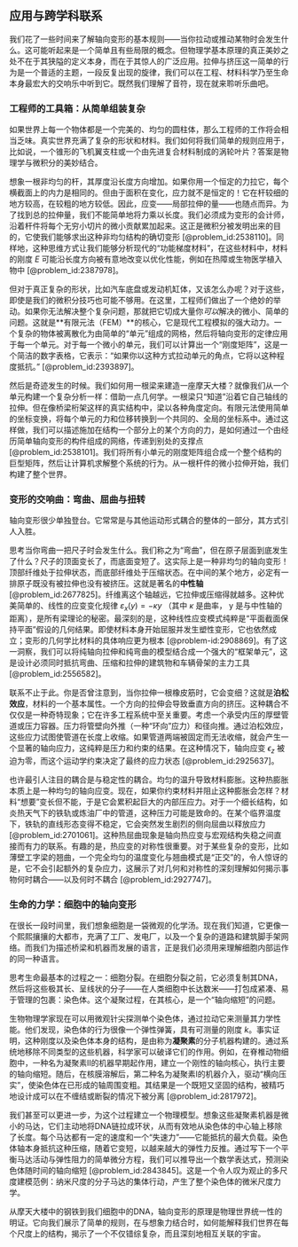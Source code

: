 ## 应用与跨学科联系

我们花了一些时间来了解轴向变形的基本规则——当你拉动或推动某物时会发生什么。这可能听起来是一个简单且有些局限的概念。但物理学基本原理的真正美妙之处不在于其狭隘的定义本身，而在于其惊人的广泛应用。拉伸与挤压这一简单的行为是一个普适的主题，一段反复出现的旋律，我们可以在工程、材料科学乃至生命本身最宏大的交响乐中听到它。既然我们理解了音符，现在就来聆听乐曲吧。

### 工程师的工具箱：从简单组装复杂

如果世界上每一个物体都是一个完美的、均匀的圆柱体，那么工程师的工作将会相当乏味。真实世界充满了复杂的形状和材料。我们如何将我们简单的规则应用于，比如说，一个锥形的飞机翼支柱或一个由先进复合材料制成的涡轮叶片？答案是物理学与微积分的美妙结合。

想象一根非均匀的杆，其厚度沿长度方向增加。如果你用一个恒定的力拉它，每个横截面上的内力是相同的。但由于面积在变化，应力就不是恒定的！它在杆较细的地方较高，在较粗的地方较低。因此，应变——局部拉伸的量——也随点而异。为了找到总的拉伸量，我们不能简单地将力乘以长度。我们必须成为变形的会计师，沿着杆件将每个无穷小切片的微小贡献累加起来。这正是微积分被发明出来的目的，它使我们能够求出这种非均匀结构的确切变形 [@problem_id:2538110]。同样地，这种思维方式让我们能够分析现代的“功能梯度材料”，在这些材料中，材料的刚度 $E$ 可能沿长度方向被有意地改变以优化性能，例如在热障或生物医学植入物中 [@problem_id:2387978]。

但对于真正复杂的形状，比如汽车底盘或发动机缸体，又该怎么办呢？对于这些，即使是我们的微积分技巧也可能不够用。在这里，工程师们做出了一个绝妙的举动。如果你无法解决整个复杂问题，那就把它切成大量你*可以*解决的微小、简单的问题。这就是**有限元法（FEM）**的核心，它是现代工程模拟的强大动力。一个复杂的物体被离散化为由简单的“单元”组成的网格，然后将轴向变形的定律应用于每一个单元。对于每一个微小的单元，我们可以计算出一个“刚度矩阵”，这是一个简洁的数字表格，它表示：“如果你以这种方式拉动单元的角点，它将以这种程度抵抗。” [@problem_id:2393897]。

然后是奇迹发生的时候。我们如何用一根梁来建造一座摩天大楼？就像我们从一个单元构建一个复杂分析一样：借助一点几何学。一根梁只“知道”沿着它自己轴线的拉伸。但在像桥梁桁架这样的真实结构中，梁以各种角度定向。有限元法使用简单的坐标变换，将每个单元的力和位移转换到一个共同的、全局的坐标系中。通过这样做，我们可以描述施加在结构一个部分上的某个方向的力，是如何通过一个由经历简单轴向变形的构件组成的网络，传递到别处的支撑点 [@problem_id:2538101]。我们将所有小单元的刚度矩阵组合成一个整个结构的巨型矩阵，然后让计算机求解整个系统的行为。从一根杆件的微小拉伸开始，我们构建了整个世界。

### 变形的交响曲：弯曲、屈曲与扭转

轴向变形很少单独登台。它常常是与其他运动形式耦合的整体的一部分，其方式引人入胜。

思考当你弯曲一把尺子时会发生什么。我们称之为“弯曲”，但在原子层面到底发生了什么？尺子的顶面变长了，而底面变短了。这实际上是一种非均匀的轴向变形！顶部纤维处于拉伸状态，而底部纤维处于压缩状态。在中间的某个地方，必定有一排原子既没有被拉伸也没有被挤压。这就是著名的**中性轴** [@problem_id:2677825]。纤维离这个轴越远，它拉伸或压缩得就越多。这种优美简单的、线性的应变变化规律 $\varepsilon_x(y) = -\kappa y$ （其中 $\kappa$ 是曲率， y 是与中性轴的距离），是所有梁理论的秘密。最深刻的是，这种线性应变模式纯粹是“平面截面保持平面”假设的几何结果。即使材料本身开始屈服并发生塑性变形，它也依然成立；变形的几何学比材料的具体响应更为根本 [@problem-id:2908869]。有了这一洞察，我们可以将纯轴向拉伸和纯弯曲的模型结合成一个强大的“框架单元”，这是设计必须同时抵抗弯曲、压缩和拉伸的建筑物和车辆骨架的主力工具 [@problem_id:2556582]。

联系不止于此。你是否曾注意到，当你拉伸一根橡皮筋时，它会变细？这就是**泊松效应**，材料的一个基本属性。一个方向的拉伸会导致垂直方向的挤压。这种耦合不仅仅是一种奇特现象；它在许多工程系统中至关重要。考虑一个承受内压的厚壁管道或压力容器。压力将管壁向外推（一种“环向”应力）和径向推。通过泊松效应，这些应力试图使管道在长度上收缩。如果管道两端被固定而无法收缩，就会产生一个显著的轴向应力，这纯粹是压力和约束的结果。在这种情况下，轴向应变 $\epsilon_z$ 被迫为零，而这个运动学约束决定了最终的应力状态 [@problem_id:2925637]。

也许最引人注目的耦合是与稳定性的耦合。均匀的温升导致材料膨胀。这种热膨胀本质上是一种均匀的轴向应变。现在，如果你约束材料并阻止这种膨胀会怎样？材料“想要”变长但不能，于是它会累积起巨大的内部压应力。对于一个细长结构，如炎热天气下的铁轨或炼油厂中的管道，这种压力可能是致命的。在某个临界温度下，铁轨的直线形态变得不稳定，它会突然发生剧烈的侧向屈曲以释放应力 [@problem_id:2701061]。这种热屈曲现象是轴向热应变与宏观结构失稳之间直接而有力的联系。有趣的是，热应变的对称性很重要。对于某些复杂的变形，比如薄壁工字梁的翘曲，一个完全均匀的温度变化与翘曲模式是“正交”的，令人惊讶的是，它不会引起额外的复杂应力，这展示了对几何和对称性的深刻理解如何揭示事物何时耦合——以及何时不耦合 [@problem_id:2927747]。

### 生命的力学：细胞中的轴向变形

在很长一段时间里，我们想象细胞是一袋微观的化学汤。现在我们知道，它更像一个熙熙攘攘的大都市，充满了工厂、发电厂，以及一个复杂的道路和建筑脚手架网络。而我们为描述桥梁和机器而发展的语言，正是我们必须用来理解细胞内部运作的同一种语言。

思考生命最基本的过程之一：细胞分裂。在细胞分裂之前，它必须复制其DNA，然后将这些极其长、呈线状的分子——在人类细胞中长达数米——打包成紧凑、易于管理的包裹：染色体。这个凝聚过程，在其核心，是一个“轴向缩短”的问题。

生物物理学家现在可以用微观针尖探测单个染色体，通过拉动它来测量其力学性能。他们发现，染色体的行为很像一个弹性弹簧，具有可测量的刚度 $k$。事实证明，这种刚度以及染色体本身的结构，是由称为**凝聚素**的分子机器构建的。通过系统地移除不同类型的这些机器，科学家可以破译它们的作用。例如，在脊椎动物细胞中，一种名为凝聚素II的机器早期起作用，建立一个刚性的轴向核心，执行主要的轴向缩短。随后，在核膜溶解后，第二种名为凝聚素I的机器介入，驱动“横向压实”，使染色体在已形成的轴周围变粗。其结果是一个既短又坚固的结构，被精巧地设计成可以在不缠结或断裂的情况下被分离 [@problem_id:2817972]。

我们甚至可以更进一步，为这个过程建立一个物理模型。想象这些凝聚素机器是微小的马达，它们主动地将DNA链拉成环状，从而有效地从染色体的中心轴上移除了长度。每个马达都有一定的速度和一个“失速力”——它能抵抗的最大负载。染色体轴本身抵抗这种压缩，随着它变短，以越来越大的弹性力反推。通过写下一个平衡马达活动与弹性阻力的简单微分方程，我们可以推导出一个数学表达式，预测染色体随时间的轴向缩短 [@problem_id:2843845]。这是一个令人叹为观止的多尺度建模范例：纳米尺度的分子马达的集体行动，产生了整个染色体的微米尺度力学。

从摩天大楼中的钢铁到我们细胞中的DNA，轴向变形的原理是物理世界统一性的明证。它向我们展示了简单的规则，在与想象力结合时，如何能解释我们世界在每个尺度上的结构，揭示了一个不仅错综复杂，而且深刻地相互关联的宇宙。